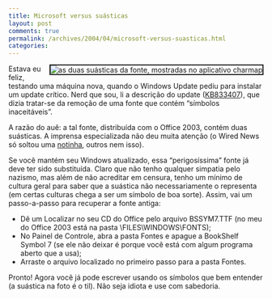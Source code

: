 ```yaml
---
title: Microsoft versus suásticas
layout: post
comments: true
permalink: /archives/2004/04/microsoft-versus-suasticas.html
categories:
---
```

<img src="//chester.me/img/blig/suasticas.gif" border=2 alt="as duas suásticas da fonte, mostradas no aplicativo charmap" align=right>Estava eu feliz, testando uma máquina nova, quando o Windows Update pediu para instalar um update crítico. Nerd que sou, li a descrição do update ([KB833407][1]), que dizia tratar-se da remoção de uma fonte que contém &#8220;símbolos inaceitáveis&#8221;.

A razão do auê: a tal fonte, distribuída com o Office 2003, contém duas suásticas. A imprensa especializada não deu muita atenção (o Wired News só soltou uma <a href=http://www.wired.com/news/technology/0,1282,61587,00.html >notinha</a>, outros nem isso).

Se você mantém seu Windows atualizado, essa &#8220;perigosíssima&#8221; fonte já deve ter sido substituída. Claro que não tenho qualquer simpatia pelo nazismo, mas além de não acreditar em censura, tenho um mínimo de cultura geral para saber que a suástica não necessariamente o representa (em certas culturas chega a ser um símbolo de boa sorte). Assim, vai um passo-a-passo para recuperar a fonte antiga:
*   Dê um Localizar no seu CD do Office pelo arquivo BSSYM7.TTF (no meu do Office 2003 está na pasta \FILES\WINDOWS\FONTS);
*   No Painel de Controle, abra a pasta Fontes e apague a BookShelf Symbol 7 (se ele não deixar é porque você está com algum programa aberto que a usa);
*   Arraste o arquivo localizado no primeiro passo para a pasta Fontes.

Pronto! Agora você já pode escrever usando os símbolos que bem entender (a suástica na foto é o til). Não seja idiota e use com sabedoria.

 [1]: http://support.microsoft.com/default.aspx?scid=kb;%5BLN%5D;833407
